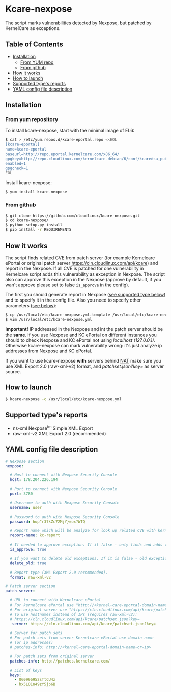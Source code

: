 # Kcare-nexpose
The script marks vulnerabilities detected by Nexpose, but patched by KernelCare as exceptions.

## Table of Contents
* [Installation](https://github.com/cloudlinux/kcare-nexpose/blob/master/README.md#installation)
    * [From YUM repo](https://github.com/cloudlinux/kcare-nexpose/blob/master/README.md#from-yum-repository)
    * [From github](https://github.com/cloudlinux/kcare-nexpose/blob/master/README.md#from-github)
* [How it works](https://github.com/cloudlinux/kcare-nexpose/blob/master/README.md#how-it-works)
* [How to launch](https://github.com/cloudlinux/kcare-nexpose/blob/master/README.md#how-to-launch)
* [Supported type's reports](https://github.com/cloudlinux/kcare-nexpose/blob/master/README.md#supported-types-reports)
* [YAML config file description](https://github.com/cloudlinux/kcare-nexpose/blob/master/README.md#yaml-config-file-description)

## Installation

### From yum repository

To install kcare-nexpose, start with the minimal image of EL6:
```sh
$ cat > /etc/yum.repos.d/kcare-eportal.repo <<EOL
[kcare-eportal]
name=kcare-eportal
baseurl=http://repo.eportal.kernelcare.com/x86_64/
gpgkey=http://repo.cloudlinux.com/kernelcare-debian/6/conf/kcaredsa_pub.gpg
enabled=1
gpgcheck=1
EOL
```

Install kcare-nexpose:
```sh
$ yum install kcare-nexpose
```

### From github

```sh
$ git clone https://github.com/cloudlinux/kcare-nexpose.git
$ cd kcare-nexpose/
$ python setup.py install
$ pip install -r REQUIREMENTS
```

## How it works
The script finds related CVE from patch server (for example Kernelcare ePortal or
original patch server https://cln.cloudlinux.com/api/kcare) and report in the Nexpose.
If all CVE is patched for one vulnerability in Kernelcare script adds this vulnerability as 
 exception in Nexpose. The script also can approve this exception in the Nexpose 
(approve by default, if you wan't approve please set to false `is_approve` in the config).
 
The first you should generate report in Nexpose ([see supported type below](https://github.com/cloudlinux/kcare-nexpose/blob/master/README.md#supported-types-reports)) and to specify it
in the config file.
Also you need to specify other parameters ([see below](https://github.com/cloudlinux/kcare-nexpose/blob/master/README.md#yaml-config-file-description)):
```sh
$ cp /usr/local/etc/kcare-nexpose.yml.template /usr/local/etc/kcare-nexpose.yml
$ vim /usr/local/etc/kcare-nexpose.yml
```

**Important!**
IP addressed in the Nexpose and int the patch server should be the **same**. 
If you use Nexpose and KC ePortal on different instances you should to check Nexpose and 
KC ePortal not using *localhost (127.0.0.1)*.
Otherwise kcare-nexpose can mark vulnerability wrong: 
it's just analyze ip addresses from Nexpose and KC ePortal.

If you want to use kcare-nexpose **with** servers behind [NAT](https://en.wikipedia.org/wiki/Network_address_translation) 
make sure you use XML Export 2.0 (raw-xml-v2) format, and *patchset.json?key=* as
server source.


## How to launch

```sh
$ kcare-nexpose -c /usr/local/etc/kcare-nexpose.yml
```

## Supported type's reports

 - ns-xml  Nexpose<sup>tm</sup> Simple XML Export
 - raw-xml-v2 XML Export 2.0 (recommended)
 
## YAML config file description

```yaml
# Nexpose section
nexpose:

  # Host to connect with Nexpose Security Console
  host: 178.204.226.194

  # Port to connect with Nexpose Security Console
  port: 3780

  # Username to auth with Nexpose Security Console
  username: user

  # Password to auth with Nexpose Security Console
  password: hup^r37kZc72MjY}=ox?WTQ

  # Report name which will be analyze for look up related CVE with kernelcare ePortal
  report-name: kc-report

  # If needed to approve exception. If it false - only finds and adds vulnerability in the exception list
  is_approve: true

  # If you want to delete old exceptions. If it is false - old exceptions will not be deleted
  delete_old: true

  # Report type (XML Export 2.0 recommended).
  format: raw-xml-v2

# Patch server section
patch-server:

  # URL to connect with Kernelcare ePortal
  # For kernelcare ePortal use "http://<kernel-care-eportal-domain-name-or-ip>/admin/api/kcare/patchset/"
  # For original server use "https://cln.cloudlinux.com/api/kcare/patchset/"
  # To use hostnames instead of IPs (requires raw-xml-v2): 
  # https://cln.cloudlinux.com/api/kcare/patchset.json?key=
   server: https://cln.cloudlinux.com/api/kcare/patchset.json?key=

  # Server for patch sets
  # For patch sets from server Kernelcare ePortal use domain name
  # (or ip addresses)
  # patches-info: http://<kernel-care-eportal-domain-name-or-ip>

  # For patch sets from original server
  patches-info: http://patches.kernelcare.com/

  # List of keys
  keys:
    - 0G0996952sTtCU4z
    - hx5LO1n49zY5jp6B

```
